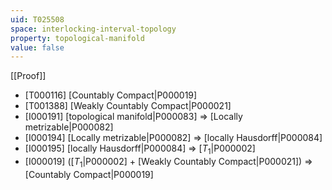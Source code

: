 ```yaml
---
uid: T025508
space: interlocking-interval-topology
property: topological-manifold
value: false
---
```

[[Proof]]

* [T000116] [Countably Compact|P000019]
* [T001388] [Weakly Countably Compact|P000021]
* [I000191] [topological manifold|P000083] => [Locally metrizable|P000082]
* [I000194] [Locally metrizable|P000082] => [locally Hausdorff|P000084]
* [I000195] [locally Hausdorff|P000084] => [$T_1$|P000002]
* [I000019] ([$T_1$|P000002] + [Weakly Countably Compact|P000021]) => [Countably Compact|P000019]

